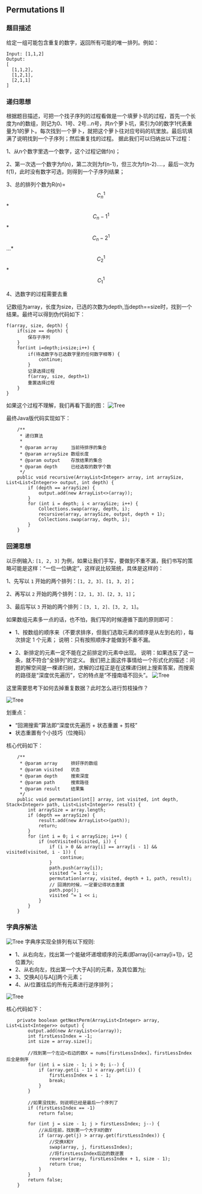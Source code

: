 ## Permutations II

### 题目描述
给定一组可能包含重复的数字，返回所有可能的唯一排列。例如：

```
Input: [1,1,2]
Output:
[
  [1,1,2],
  [1,2,1],
  [2,1,1]
]
```

### 递归思想
根据题目描述，可把一个找子序列的过程看做是一个填萝卜坑的过程，首先一个长度为n的数组，则记为0、1号、2号...n号，共n个萝卜坑，索引为0的数字1代表重量为1的萝卜。每次找到一个萝卜，就把这个萝卜往对应号码的坑里放。最后坑填满了说明找到一个子序列；然后重复找的过程。
据此我们可以归纳出以下过程：

1、从n个数字里选一个数字，这个过程记做f(n)；

2、第一次选一个数字为f(n)，第二次则为f(n-1)，但三次为f(n-2)....，最后一次为f(1)，此时没有数字可选，则得到一个子序列结果；

3、总的排列个数为R(n)=$$C_n^1$$ * $$C_n-1^1$$ * $$C_n-2^1$$...* $$C_2^1$$ * $$C_1^1$$

4、选数字的过程需要去重

记数组为array，长度为size，已选的次数为depth,当depth==size时，找到一个结果。最终可以得到伪代码如下：

```
f(array, size, depth) {
	if(size == depth) {
		保存子序列
	}
	for(int i=depth;i<size;i++) {
		if(待选数字与已选数字里的任何数字相等) {
			continue;
		}
		记录选择过程
		f(array, size, depth+1)
		重置选择过程
	}
}
```

如果这个过程不理解，我们再看下面的图：
![Tree](../../res/Leetcode47/recursive.png)

最终Java版代码实现如下：

```
    /**
     * 递归算法
     *
     * @param array     当前待排序的集合
     * @param arraySize 数组长度
     * @param output    存放结果的集合
     * @param depth     已经选取的数字个数
     */
    public void recursive(ArrayList<Integer> array, int arraySize, List<List<Integer>> output, int depth) {
        if (depth == arraySize) {
            output.add(new ArrayList<>(array));
        }
        for (int i = depth; i < arraySize; i++) {
            Collections.swap(array, depth, i);
            recursive(array, arraySize, output, depth + 1);
            Collections.swap(array, depth, i);
        }
    }
```
### 回溯思想
以示例输入: `[1, 2, 3]` 为例，如果让我们手写，要做到不重不漏，我们书写的策略可能是这样：“一位一位确定”，这样说比较笼统，具体是这样的：

1、先写以 `1` 开始的两个排列：`[1, 2, 3]、[1, 3, 2]`；

2、再写以 `2` 开始的两个排列：`[2, 1, 3]、[2, 3, 1]`；

3、最后写以 `3` 开始的两个排列：`[3, 1, 2]、[3, 2, 1]`。

如果数组元素多一点的话，也不怕，我们写的时候遵循下面的原则即可：

* 1、按数组的顺序来（不要求排序，但我们选取元素的顺序是从左到右的），每次排定 1 个元素；
说明：只有按照顺序才能做到不重不漏。

* 2、新排定的元素一定不能在之前排定的元素中出现。
说明：如果违反了这一条，就不符合“全排列”的定义。
我们把上面这件事情给一个形式化的描述：问题的解空间是一棵递归树，求解的过程正是在这棵递归树上搜索答案，而搜索的路径是“深度优先遍历”，它的特点是“不撞南墙不回头”。
![Tree](../../res/Leetcode47/backtrack1.png)

这里需要思考下如何去掉重复数据？此时怎么进行剪枝操作？

![Tree](../../res/Leetcode47/backtrack2.png)

划重点：

* “回溯搜索”算法即“深度优先遍历 + 状态重置 + 剪枝”
* 状态重置有个小技巧（位掩码）

核心代码如下：

```
    /**
     * @param array     排好序的数组
     * @param visited   状态
     * @param depth     搜索深度
     * @param path      搜索路径
     * @param result    结果集
     */
    public void permutation(int[] array, int visited, int depth, Stack<Integer> path, List<List<Integer>> result) {
        int arraySize = array.length;
        if (depth == arraySize) {
            result.add(new ArrayList<>(path));
            return;
        }
        for (int i = 0; i < arraySize; i++) {
            if (notVisited(visited, i)) {
                if (i > 0 && array[i] == array[i - 1] && visited(visited, i - 1)) {
                    continue;
                }
                path.push(array[i]);
                visited ^= 1 << i;
                permutation(array, visited, depth + 1, path, result);
                // 回溯的时候，一定要记得状态重置
                path.pop();
                visited ^= 1 << i;
            }
        }
    }

```

### 字典序解法
![Tree](../../res/Leetcode47/dictionary1.png)
字典序实现全排列有以下规则:

* 1、从右向左，找出第一个能破坏递增顺序的元素(即array[i]<array[i+1])，记位置为i;
* 2、从右向左，找出第一个大于A[i]的元素，及其位置为j;
* 3、交换A[i]与A[j]两个元素；
* 4、从i位置往后的所有元素进行逆序排列；

![Tree](../../res/Leetcode47/dictionary2.png)

核心代码如下：

```
    private boolean getNextPerm(ArrayList<Integer> array, List<List<Integer>> output) {
        output.add(new ArrayList<>(array));
        int firstLessIndex = -1;
        int size = array.size();

        //找到第一个左边<右边的数X = nums[firstLessIndex]，firstLessIndex后全是倒序
        for (int i = size - 1; i > 0; i--) {
            if (array.get(i - 1) < array.get(i)) {
                firstLessIndex = i - 1;
                break;
            }
        }

        //如果没找到，则说明已经是最后一个序列了
        if (firstLessIndex == -1)
            return false;

        for (int j = size - 1; j > firstLessIndex; j--) {
            //从后往前，找到第一个大于X的数Y
            if (array.get(j) > array.get(firstLessIndex)) {
                //交换X和Y
                swap(array, j, firstLessIndex);
                //将firstLessIndex后边的数逆置
                reverse(array, firstLessIndex + 1, size - 1);
                return true;
            }
        }
        return false;
    }
```
